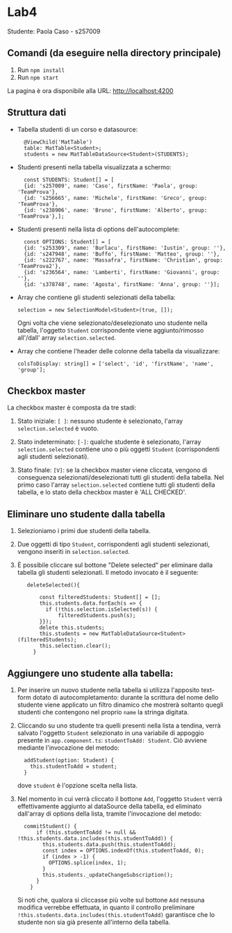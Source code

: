 # Lab4

Studente: Paola Caso - s257009

## Comandi (da eseguire nella directory principale)

1. Run `npm install`
2. Run `npm start`

La pagina è ora disponibile alla URL: [http://localhost:4200](http://localhost:4200)

## Struttura dati

- Tabella studenti di un corso e datasource:

        @ViewChild('MatTable')
        table: MatTable<Student>;
        students = new MatTableDataSource<Student>(STUDENTS);

- Studenti presenti nella tabella visualizzata a schermo:

        const STUDENTS: Student[] = [ 
        {id: 's257009', name: 'Caso', firstName: 'Paola', group: 'TeamProva'},
        {id: 's256665', name: 'Michele', firstName: 'Greco', group: 'TeamProva'},
        {id: 's238906', name: 'Bruno', firstName: 'Alberto', group: 'TeamProva'},];
  
- Studenti presenti nella lista di options dell'autocomplete:
  
        const OPTIONS: Student[] = [
        {id: 's253309', name: 'Burlacu', firstName: 'Iustin', group: ''},
        {id: 's247948', name: 'Buffo', firstName: 'Matteo', group: ''},
        {id: 's222767', name: 'Massafra', firstName: 'Christian', group: 'TeamProva2'}, 
        {id: 's236564', name: 'Lamberti', firstName: 'Giovanni', group: ''},
        {id: 's378748', name: 'Agosta', firstName: 'Anna', group: ''}];
    
- Array che contiene gli studenti selezionati della tabella:

    `selection = new SelectionModel<Student>(true, []);`
    
    Ogni volta che viene selezionato/deselezionato uno studente nella tabella, l'oggetto `Student` corrispondente viene 
    aggiunto/rimosso all'/dall' array `selection.selected`.
    
- Array che contiene l'header delle colonne della tabella da visualizzare:

    `colsToDisplay: string[] = ['select', 'id', 'firstName', 'name', 'group'];`

## Checkbox master

La checkbox master è composta da tre stadi:

1. Stato iniziale: `[ ]`: nessuno studente è selezionato, l'array `selection.selected` è vuoto.

2. Stato indeterminato: `[-]`: qualche studente è selezionato, l'array `selection.selected` contiene uno o più oggetti `Student` 
(corrispondenti agli studenti selezionati).

3. Stato finale: `[V]`: se la checkbox master viene cliccata, vengono di conseguenza selezionati/deselezionati tutti gli studenti 
della tabella. Nel primo caso l'array `selection.selected` contiene tutti gli studenti della tabella, e lo stato della checkbox 
master è 'ALL CHECKED'.

## Eliminare uno studente dalla tabella

1. Selezioniamo i primi due studenti della tabella.

2. Due oggetti di tipo `Student`, corrispondenti agli studenti selezionati, vengono inseriti in `selection.selected`.

3. È possibile cliccare sul bottone "Delete selected" per eliminare dalla tabella gli studenti selezionati. Il metodo invocato è 
il seguente:

          deleteSelected(){
          
              const filteredStudents: Student[] = [];
              this.students.data.forEach(s => {
                if (!this.selection.isSelected(s)) {
                    filteredStudents.push(s);
              }});
              delete this.students;
              this.students = new MatTableDataSource<Student>(filteredStudents);
              this.selection.clear();
            }
          
## Aggiungere uno studente alla tabella:

1.  Per inserire un nuovo studente nella tabella si utilizza l'apposito text-form dotato di autocompletamento: durante la scrittura 
    del nome dello studente viene applicato un filtro dinamico che mostrerà soltanto quegli studenti che contengono nel proprio 
    `name` la stringa digitata.

2.  Cliccando su uno studente tra quelli presenti nella lista a tendina, verrà salvato l'oggetto `Student` selezionato in una 
    variabile di appoggio presente in `app.component.ts`: `studentToAdd: Student`. Ciò avviene mediante l'invocazione del metodo:

          addStudent(option: Student) {
            this.studentToAdd = student;
          }
          
    dove `student` è l'opzione scelta nella lista.

3.  Nel momento in cui verrà cliccato il bottone `Add`, l'oggetto `Student` verrà effettivamente aggiunto al dataSource della 
tabella, ed eliminato dall'array di options della lista, tramite l'invocazione del metodo:

          commitStudent() {
              if (this.studentToAdd != null && !this.students.data.includes(this.studentToAdd)) {
                this.students.data.push(this.studentToAdd);
                const index = OPTIONS.indexOf(this.studentToAdd, 0);
                if (index > -1) {
                  OPTIONS.splice(index, 1);
                }
                this.students._updateChangeSubscription();
              }
            }
    Si noti che, qualora si cliccasse più volte sul bottone `Add` nessuna modifica verrebbe effettuata, in quanto il controllo 
    preliminare `!this.students.data.includes(this.studentToAdd)` garantisce che lo studente non sia già presente all'interno 
    della tabella.
